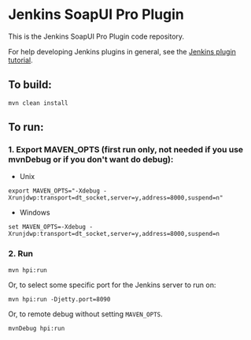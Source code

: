# Jenkins SoapUI Pro Plugin

This is the Jenkins SoapUI Pro Plugin code repository.

For help developing Jenkins plugins in general, see the [Jenkins plugin tutorial](https://wiki.jenkins-ci.org/display/JENKINS/Plugin+tutorial).

## To build:

```
mvn clean install
```

## To run:

### 1. Export MAVEN_OPTS (first run only, not needed if you use mvnDebug or if you don't want do debug):

* Unix

```
export MAVEN_OPTS="-Xdebug -Xrunjdwp:transport=dt_socket,server=y,address=8000,suspend=n"
```

* Windows

```
set MAVEN_OPTS=-Xdebug -Xrunjdwp:transport=dt_socket,server=y,address=8000,suspend=n
```


### 2. Run

```
mvn hpi:run
```

Or, to select some specific port for the Jenkins server to run on:

```
mvn hpi:run -Djetty.port=8090
```

Or, to remote debug without setting `MAVEN_OPTS`.

```
mvnDebug hpi:run
```
